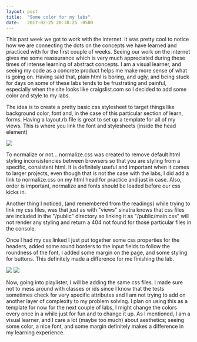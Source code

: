 ```yaml
---
layout: post
title:  "Some color for my labs"
date:   2017-02-25 20:38:25 -0500
---
```



This past week we got to work with the internet. It was pretty cool to notice how we are connecting the dots on the concepts we have learned and practiced with for the first couple of weeks.
Seeing our work on the internet gives me some reassurance which is very much appreciated during these times of intense learning of abstract concepts. I am a visual learner, and seeing my code as a concrete product helps me make more sense of what is going on. Having said that, plain html is boring, and ugly, and being stuck for days on some of these labs tends to be frustrating and painful, especially when the site looks like craigslist.com so I decided to add some color and style to my labs.

The idea is to create a pretty basic css stylesheet to target things like background color, font and, in the case of this particular section of learn, forms. Having a layout.rb file is great to set up a template for all of my views. This is where you link the font and stylesheets (inside the head element)


![](https://res.cloudinary.com/dletp3dah/image/upload/v1488067827/Screen_Shot_2017-02-25_at_4.46.23_PM_ptwwqz.png)

To normalize or not...
normalize.css was created to remove default html styling inconsistencies between browsers so that you are styling from a specific, consistent html. It is definitely useful and important when it comes to larger projects, even though that is not the case with the labs, I did add a link to normalize.css on my html head for practice and just in case.
Also, order is important, normalize and fonts should be loaded before our css kicks in. 

Another thing I noticed, (and remembered from the readings) while trying to link my css files, was that just as with "views" sinatra knows that css files are included in the "/public" directory so linking it as "/public/main.css" will not render any styling and return a 404 not found for those particular files in the console. 

Once I had my css linked I just put together some css properties for the headers, added some round borders to the input fields to follow the roundness of the font, I added some margin on the page, and some styling for buttons. This definitely made a difference for me finishing the lab. 


![](https://res.cloudinary.com/dletp3dah/image/upload/v1488067591/nocss_pp7mwq.jpg)
![](https://res.cloudinary.com/dletp3dah/image/upload/v1488073662/Screen_Shot_2017-02-25_at_8.46.20_PM_m15vla.png)

Now, going into playlister, I will be adding the same css files. I made sure not to mess around with classes or ids since I know that the tests sometimes check for very specific attributes and I am not trying to add on another layer of complexity to my problem solving. I plan on using this as a template for now for the next couple of labs, I might change the colors every once in a while just for fun and to change it up. As I mentioned, I am a visual learner, and I care a lot (maybe too much) about aesthetics; seeing some color, a nice font, and some margin definitely makes a difference in my learning experience. 

